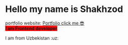 # Hello my name is Shakhzod 
portfolio website: <a href="https://shakhzodprogrammer.github.io/portfolio/" target="_blank">Portfolio click me 😎</a>
<br>
<b style="background-color: red;"> I am Frontend developer</b>
<p>I am from Uzbekistan :uz:</p>

